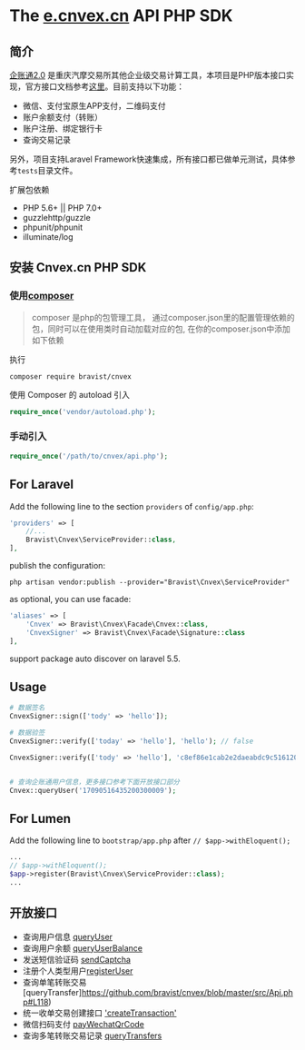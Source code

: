 # The [e.cnvex.cn](http://bxapi.cnvex.cn/apiService/intoSchemeService.html) API PHP SDK


## 简介
[企账通2.0](http://www.cnvex.cn/ProductQzt.html) 是重庆汽摩交易所其他企业级交易计算工具，本项目是PHP版本接口实现，官方接口文档参考[这里](http://bxapi.cnvex.cn/apiService/intoSchemeService.html)。目前支持以下功能：
- 微信、支付宝原生APP支付，二维码支付
- 账户余额支付（转账）
- 账户注册、绑定银行卡
- 查询交易记录


另外，项目支持Laravel Framework快速集成，所有接口都已做单元测试，具体参考`tests`目录文件。

扩展包依赖
+ PHP 5.6+ || PHP 7.0+
+ guzzlehttp/guzzle
+ phpunit/phpunit
+ illuminate/log


## 安装 Cnvex.cn PHP SDK

### 使用[composer](https://getcomposer.org/)
> composer 是php的包管理工具， 通过composer.json里的配置管理依赖的包，同时可以在使用类时自动加载对应的包, 在你的composer.json中添加如下依赖

执行
```
composer require bravist/cnvex
```

使用 Composer 的 autoload 引入
```php
require_once('vendor/autoload.php');
```

### 手动引入
``` php
require_once('/path/to/cnvex/api.php');
```


## For Laravel

Add the following line to the section `providers` of `config/app.php`:

```php
'providers' => [
    //...
    Bravist\Cnvex\ServiceProvider::class,
],
```

publish the configuration:
```
php artisan vendor:publish --provider="Bravist\Cnvex\ServiceProvider"
```

as optional, you can use facade:

```php
'aliases' => [
    'Cnvex' => Bravist\Cnvex\Facade\Cnvex::class,
    'CnvexSigner' => Bravist\Cnvex\Facade\Signature::class
],
```

support package auto discover on laravel 5.5.

## Usage

```php
# 数据签名
CnvexSigner::sign(['tody' => 'hello']);

# 数据验签
CnvexSigner::verify(['today' => 'hello'], 'hello'); // false

CnvexSigner::verify(['tody' => 'hello'], 'c8ef86e1cab2e2daeabdc9c516120463'); // true


# 查询企账通用户信息，更多接口参考下面开放接口部分
Cnvex::queryUser('17090516435200300009');


```


## For Lumen

Add the following line to `bootstrap/app.php` after `// $app->withEloquent();`

```php
...
// $app->withEloquent();
$app->register(Bravist\Cnvex\ServiceProvider::class);
...
```


## 开放接口
+ 查询用户信息 [queryUser](https://github.com/bravist/cnvex/blob/master/src/Api.php#L15)
+ 查询用户余额 [queryUserBalance](https://github.com/bravist/cnvex/blob/master/src/Api.php#L51)
+ 发送短信验证码 [sendCaptcha](https://github.com/bravist/cnvex/blob/master/src/Api.php#L69)
+ 注册个人类型用户[registerUser](https://github.com/bravist/cnvex/blob/master/src/Api.php#L93)
+ 查询单笔转账交易 [queryTransfer]https://github.com/bravist/cnvex/blob/master/src/Api.php#L118)
+ 统一收单交易创建接口 ['createTransaction'](https://github.com/bravist/cnvex/blob/master/src/Api.php#L156)
+ 微信扫码支付 [payWechatQrCode](https://github.com/bravist/cnvex/blob/master/src/Api.php#L180)
+ 查询多笔转账交易记录 [queryTransfers](https://github.com/bravist/cnvex/blob/master/src/Api.php#L207)
